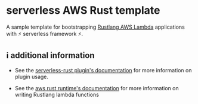# serverless AWS Rust template

A sample template for bootstrapping [Rustlang AWS Lambda](https://github.com/awslabs/aws-lambda-rust-runtime/) applications with ⚡ serverless framework ⚡.

## ℹ️  additional information

* See the [serverless-rust plugin's documentation](https://github.com/softprops/serverless-rust) for more information on plugin usage.

* See the [aws rust runtime's documentation](https://github.com/awslabs/aws-lambda-rust-runtime) for more information on writing Rustlang lambda functions
